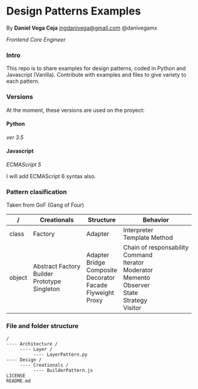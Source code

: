 # Design Patterns Examples

By 
__Daniel Vega Ceja__
<ingdanivega@gmail.com>
@danivegamx

*Frontend Core Engineer*

### Intro

This repo is to share examples for design patterns, coded in Python and Javascript (Vanilla). Contribute with examples and files to give variety to each pattern.

### Versions

At the moment, these versions are used on the proyect:

#### Python

*ver 3.5*

#### Javascript

*ECMAScript 5*

I will add ECMAScript 6 syntax also.

### Pattern clasification

Taken from GoF (Gang of Four)

| / | Creationals   | Structure     | Behavior     |
| --- | ------------- | ------------- | ----------- |
| class | Factory       | Adapter       | Interpreter<br>Template Method |
| object | Abstract Factory<br>Builder<br>Prototype<br>Singleton      | Adapter<br>Bridge<br>Composite<br>Decorator<br>Facade<br>Flyweight<br>Proxy      | Chain of responsability<br>Command<br>Iterator<br>Moderator<br>Memento<br>Observer<br>State<br>Strategy<br>Visitor |

### File and folder structure

```
/
---- Architecture /
     ---- Layer /
          ---- LayerPattern.py
---- Design /
     ---- Creationals /
          ---- BuilderPattern.js
LICENSE
README.md
```
